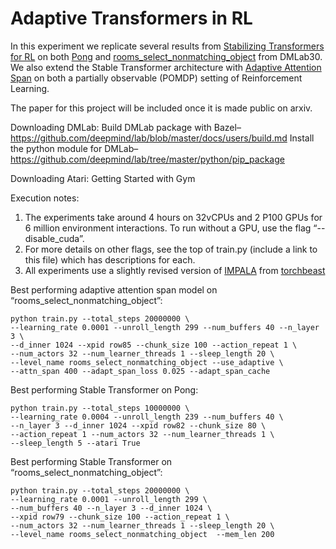 # Adaptive Transformers  in RL

In this experiment we replicate several results from [Stabilizing Transformers for RL](https://arxiv.org/abs/1910.06764) on both [Pong](https://gym.openai.com/envs/Pong-v0/) and [rooms_select_nonmatching_object](https://github.com/deepmind/lab/tree/master/game_scripts/levels/contributed/dmlab30#select-non-matching-object) from DMLab30. 
We also extend the Stable Transformer architecture with [Adaptive Attention Span](https://arxiv.org/abs/1905.07799) on both a partially observable (POMDP) setting of Reinforcement Learning.

The paper for this project will be included once it is made public on arxiv.

Downloading DMLab: 
Build DMLab package with Bazel– https://github.com/deepmind/lab/blob/master/docs/users/build.md
Install the python module for DMLab– https://github.com/deepmind/lab/tree/master/python/pip_package

Downloading Atari: Getting Started with Gym

Execution notes:
1. The experiments take around 4 hours on 32vCPUs and 2 P100 GPUs for 6 million environment interactions.
To run without a GPU, use the flag “--disable_cuda”.
2. For more details on other flags, see the top of train.py (include a link to this file) which has descriptions for each.
3. All experiments use a slightly revised version of [IMPALA](https://arxiv.org/abs/1802.01561) from [torchbeast](https://github.com/facebookresearch/torchbeast)

Best performing adaptive attention span model on “rooms_select_nonmatching_object”:
```
python train.py --total_steps 20000000 \
--learning_rate 0.0001 --unroll_length 299 --num_buffers 40 --n_layer 3 \
--d_inner 1024 --xpid row85 --chunk_size 100 --action_repeat 1 \
--num_actors 32 --num_learner_threads 1 --sleep_length 20 \
--level_name rooms_select_nonmatching_object --use_adaptive \
--attn_span 400 --adapt_span_loss 0.025 --adapt_span_cache
```

Best performing Stable Transformer on Pong:
```
python train.py --total_steps 10000000 \
--learning_rate 0.0004 --unroll_length 239 --num_buffers 40 \
--n_layer 3 --d_inner 1024 --xpid row82 --chunk_size 80 \
--action_repeat 1 --num_actors 32 --num_learner_threads 1 \
--sleep_length 5 --atari True
```

Best performing Stable Transformer on “rooms_select_nonmatching_object”:
```
python train.py --total_steps 20000000 \
--learning_rate 0.0001 --unroll_length 299 \
--num_buffers 40 --n_layer 3 --d_inner 1024 \
--xpid row79 --chunk_size 100 --action_repeat 1 \
--num_actors 32 --num_learner_threads 1 --sleep_length 20 \
--level_name rooms_select_nonmatching_object  --mem_len 200
```
